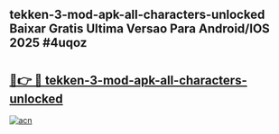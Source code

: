 ## tekken-3-mod-apk-all-characters-unlocked Baixar Gratis Ultima Versao Para Android/IOS 2025 #4uqoz

# <h2><a href="https://ainizakaria.my?title=tekken-3-mod-apk-all-characters-unlocked&ref=20M">🔗👉 🔴 tekken-3-mod-apk-all-characters-unlocked</a></h2>

[![acn](https://github.com/user-attachments/assets/0f9c940e-d8b0-45ae-aac7-cd30a18b3e1c)](https://ainizakaria.my?title=tekken-3-mod-apk-all-characters-unlocked&ref=20M)

